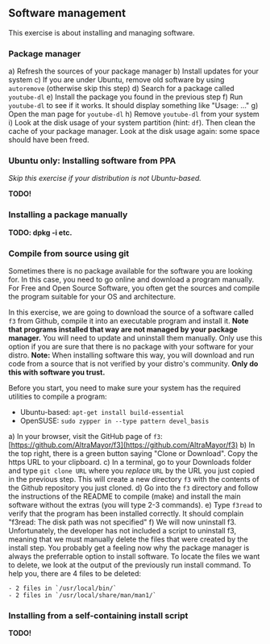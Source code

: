 ## Software management

This exercise is about installing and managing software.

### Package manager

a) Refresh the sources of your package manager
b) Install updates for your system
c) If you are under Ubuntu, remove old software by using `autoremove` (otherwise skip this step)
d) Search for a package called  `youtube-dl`
e) Install the package you found in the previous step
f) Run `youtube-dl` to see if it works. It should display something like "Usage: ..."
g) Open the man page for `youtube-dl`
h) Remove `youtube-dl` from your system
i) Look at the disk usage of your system partition (hint: `df`). Then clean the cache of your package manager. Look at the disk usage again: some space should have been freed.

### Ubuntu only: Installing software from PPA

*Skip this exercise if your distribution is not Ubuntu-based.*

**TODO!**

### Installing a package manually

**TODO: dpkg -i etc.**

### Compile from source using git

Sometimes there is no package available for the software you are looking for. In this case, you need to go online and download a program manually. For Free and Open Source Software, you often get the sources and compile the program suitable for your OS and architecture.

In this exercise, we are going to download the source of a software called `f3` from Github, compile it into an executable program and install it. **Note that programs installed that way are not managed by your package manager.** You will need to update and uninstall them manually. Only use this option if you are sure that there is no package with your software for your distro. **Note:** When installing software this way, you will download and run code from a source that is not verified by your distro's community. **Only do this with software you trust.**

Before you start, you need to make sure your system has the required utilities to compile a program:

- Ubuntu-based: `apt-get install build-essential`
- OpenSUSE: `sudo zypper in --type pattern devel_basis`

a) In your browser, visit the GitHub page of `f3`: [https://github.com/AltraMayor/f3](https://github.com/AltraMayor/f3)
b) In the top right, there is a green button saying "Clone or Download". Copy the https URL to your clipboard.
c) In a terminal, go to your Downloads folder and type `git clone URL` where you *replace* `URL` by the URL you just copied in the previous step. This will create a new directory `f3` with the contents of the Github repository you just cloned.
d) Go into the `f3` directory and follow the instructions of the README to compile (make) and install the main software without the extras (you will type 2-3 commands).
e) Type `f3read` to verify that the program has been installed correctly. It should complain "f3read: The disk path was not specified"
f) We will now uninstall f3. Unfortunately, the developer has not included a script to uninstall f3, meaning that we must manually delete the files that were created by the install step. You probably get a feeling now why the package manager is always the preferrable option to install software. To locate the files we want to delete, we look at the output of the previously run install command. To help you, there are 4 files to be deleted:

    - 2 files in `/usr/local/bin/`
    - 2 files in `/usr/local/share/man/man1/`

### Installing from a self-containing install script

**TODO!**
